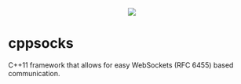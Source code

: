 <p align="center">
  <!-- add some nice logo here, then <br> -->
  <a href="https://travis-ci.com/rpoisel/cppsocks">
  <img src="https://api.travis-ci.com/rpoisel/cppsocks.svg?branch=master">
  </a>
</p>

# cppsocks

C++11 framework that allows for easy WebSockets (RFC 6455) based communication.
